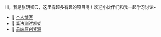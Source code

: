 Hi，我是张玥卿云，这里有超多有趣的项目呢！欢迎小伙伴们和我一起学习讨论~ 

- 🍋 [个人博客](https://zhangyueqingyun.tech)
- 🍒 [算法测试框架](https://github.com/zhangyueqingyun/algorithm)
- 🍓 [前端原创资源](https://github.com/zhangyueqingyun/blog-resources)

<!--
**zhangyueqingyun/zhangyueqingyun** is a ✨ _special_ ✨ repository because its `README.md` (this file) appears on your GitHub profile.

Here are some ideas to get you started:

- 🔭 I’m currently working on ...
- 🌱 I’m currently learning ...
- 👯 I’m looking to collabo🌱rate on ...
- 🤔 I’m looking for help with ...
- 💬 Ask me about ...
- 📫 How to reach me: ...
- 😄 Pronouns: ...
- ⚡ Fun fact: ...
-->
